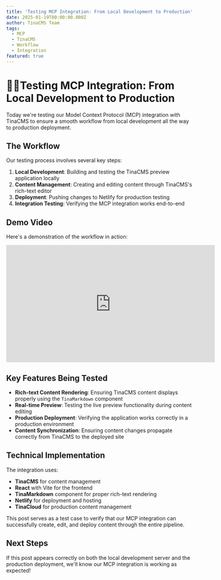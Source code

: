 ```yaml
---
title: 'Testing MCP Integration: From Local Development to Production'
date: 2025-01-19T00:00:00.000Z
author: TinaCMS Team
tags:
  - MCP
  - TinaCMS
  - Workflow
  - Integration
featured: true
---
```


# 🙌🏼Testing MCP Integration: From Local Development to Production

Today we're testing our Model Context Protocol (MCP) integration with TinaCMS to ensure a smooth workflow from local development all the way to production deployment.

## The Workflow

Our testing process involves several key steps:

1. **Local Development**: Building and testing the TinaCMS preview application locally
2. **Content Management**: Creating and editing content through TinaCMS's rich-text editor
3. **Deployment**: Pushing changes to Netlify for production testing
4. **Integration Testing**: Verifying the MCP integration works end-to-end

## Demo Video

Here's a demonstration of the workflow in action:

<iframe width="560" height="315" src="https://www.youtube.com/embed/a-N_jhohQX0?si=lU1mdgofwkQrOAHk" title="YouTube video player" frameborder="0" allow="accelerometer; autoplay; clipboard-write; encrypted-media; gyroscope; picture-in-picture; web-share" referrerpolicy="strict-origin-when-cross-origin" allowfullscreen></iframe>



## Key Features Being Tested

* **Rich-text Content Rendering**: Ensuring TinaCMS content displays properly using the `TinaMarkdown` component
* **Real-time Preview**: Testing the live preview functionality during content editing
* **Production Deployment**: Verifying the application works correctly in a production environment
* **Content Synchronization**: Ensuring content changes propagate correctly from TinaCMS to the deployed site

## Technical Implementation

The integration uses:

* **TinaCMS** for content management
* **React** with Vite for the frontend
* **TinaMarkdown** component for proper rich-text rendering
* **Netlify** for deployment and hosting
* **TinaCloud** for production content management

This post serves as a test case to verify that our MCP integration can successfully create, edit, and deploy content through the entire pipeline.

## Next Steps

If this post appears correctly on both the local development server and the production deployment, we'll know our MCP integration is working as expected!
